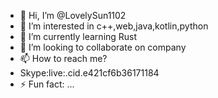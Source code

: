 - 👋 Hi, I’m @LovelySun1102
- 👀 I’m interested in c++,web,java,kotlin,python
- 🌱 I’m currently learning Rust
- 💞️ I’m looking to collaborate on company
- 📫 How to reach me?
- Skype:live:.cid.e421cf6b36171184
- ⚡ Fun fact: ...

<!---
LovelySun1102/LovelySun1102 is a ✨ special ✨ repository because its `README.md` (this file) appears on your GitHub profile.
You can click the Preview link to take a look at your changes.
--->
